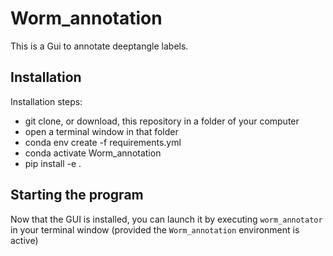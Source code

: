 # Worm_annotation

This is a Gui to annotate deeptangle labels.
## Installation

Installation steps:
* git clone, or download, this repository in a folder of your computer
* open a terminal window in that folder
* conda env create -f requirements.yml
* conda activate Worm_annotation
* pip install -e .

## Starting the program

Now that the GUI is installed, you can launch it by executing
`worm_annotator` in your terminal window (provided the `Worm_annotation`
environment is active)
